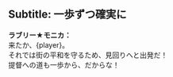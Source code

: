 # 

  
## Subtitle: 一歩ずつ確実に
  
**ラブリー★モニカ：**  
来たか、{player}。  
それでは街の平和を守るため、見回りへと出発だ！  
提督への道も一歩から、だからな！  
